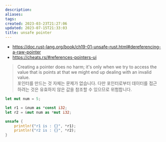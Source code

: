 ```yaml
---
description:
aliases: 
tags: 
created: 2023-03-23T21:27:06
updated: 2023-07-15T21:33:03
title: unsafe pointer
---
```

- https://doc.rust-lang.org/book/ch19-01-unsafe-rust.html#dereferencing-a-raw-pointer
- https://cheats.rs/#references-pointers-ui

> Creating a pointer does no harm; it's only when we try to access the value that is points at that we might end up dealing with an invalid value.  
> 포인터를 만드는 것 자체는 문제가 없습니다. 다만 포인터로부터 데이터를 접근하려는 것은 유효하지 않은 값을 참조할 수 있으므로 위험합니다.

```rust
let mut num = 5;

let r1 = &num as *const i32;
let r2 = &mut num as *mut i32;

unsafe {
	println!("r1 is : {}", *r1);
	println!("r2 is : {}", *r2);
}
```
